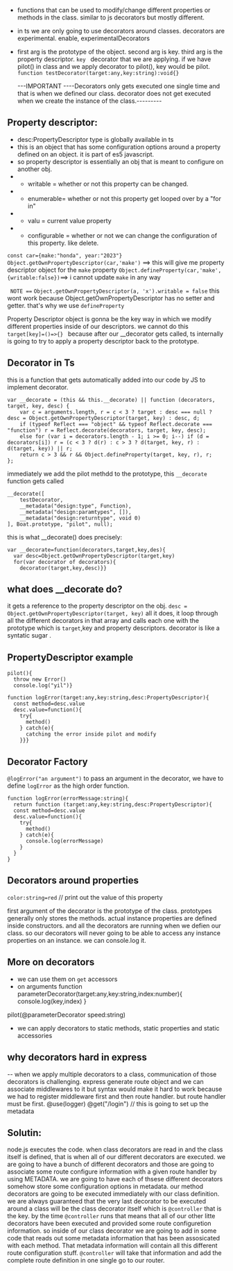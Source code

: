 - functions that can be used to modify/change different properties or methods in the class. similar to js decorators but mostly different.
- in ts we are only going to use decorators around classes. decorators are experimental. enable, experimentalDecorators
- first arg is the prototype of the object. second arg is key. third arg is the property descriptor. `key ` decorator that we are applying. if we have pilot() in class and we apply decorator to pilot(), key would be pilot. 
  `  function testDecorator(target:any,key:string):void{} `
  
  ---IMPORTANT ----Decorators only gets executed one single time and that is when we defined our class. decorator does not get executed when we create the instance of the class.---------

## Property descriptor:
- desc:PropertyDescriptor type is globally available in ts
- this is an object that has some configuration options around a property defined on an object. it is part of es5 javascript.
- so property descriptor is essentially an obj that is meant to configure on another obj.
- - writable = whether or not this property can be changed.
- - enumerable= whether or not this property get looped over by a "for in"
- - valu = current value property
- - configurable = whether or not we can change the configuration of this property. like delete.

`const car={make:"honda", year:"2023"}`
`Object.getOwnPropertyDescriptor(car,'make')` ==> this will give me property descriptor object for the `make` property
`Object.defineProperty(car,'make',{writable:false})`==> i cannot update `make` in any way

` NOTE ==` `Object.getOwnPropertyDescriptor(a, 'x').writable = false` this wont work because Object.getOwnPropertyDescriptor has no setter and getter. that's why we use `defineProperty`

Property Descriptor object is gonna be the key way in which we modify different properties inside of our descriptors. we cannot do this 
`target[key]=()=>{} `
because after our __decorator gets called, ts internally is going to try to apply a property descriptor back to the prototype. 
## Decorator in Ts

this is a function that gets automatically added into our code by JS to implement decorator.

```
var __decorate = (this && this.__decorate) || function (decorators, target, key, desc) {
    var c = arguments.length, r = c < 3 ? target : desc === null ? desc = Object.getOwnPropertyDescriptor(target, key) : desc, d;
    if (typeof Reflect === "object" && typeof Reflect.decorate === "function") r = Reflect.decorate(decorators, target, key, desc);
    else for (var i = decorators.length - 1; i >= 0; i--) if (d = decorators[i]) r = (c < 3 ? d(r) : c > 3 ? d(target, key, r) : d(target, key)) || r;
    return c > 3 && r && Object.defineProperty(target, key, r), r;
};
```

immediately we add the pilot methdd to the prototype, this `__decorate` function gets called

```
__decorate([
    testDecorator,
    __metadata("design:type", Function),
    __metadata("design:paramtypes", []),
    __metadata("design:returntype", void 0)
], Boat.prototype, "pilot", null);
```
this is what __decorate() does precisely:
```
var __decorate=function(decorators,target,key,des){
  var desc=Object.getOwnPropertyDescriptor(target,key)
  for(var decorator of decorators){
    decorator(target,key,desc)}}
```
## what does \_\_decorate do?

it gets a reference to the property descriptor on the obj.
`desc = Object.getOwnPropertyDescriptor(target, key)`
all it does, it loop through all the different decorators in that array and calls each one with the prototype which is `target`,key and property descriptors. decorator is like a syntatic sugar .
## PropertyDescriptor example
```
pilot(){
  throw new Error()
  console.log("yil")}

function logError(target:any,key:string,desc:PropertyDescriptor){
  const method=desc.value
  desc.value=function(){
    try{
      method()
    } catch(e){
      catching the error inside pilot and modify
    }}}
```

## Decorator Factory

`@logError("an argument")` to pass an argument in the decorator, we have to define `logError` as the high order function.
```
function logError(errorMessage:string){
  return function (target:any,key:string,desc:PropertyDescriptor){
  const method=desc.value
  desc.value=function(){
    try{
      method()
    } catch(e){
      console.log(errorMessage)
    }
  }
}
```
## Decorators around properties
`color:string=red` // print out the value of this property

first argument of the decorator is the prototype of the class. prototypes generally only stores the methods. actual instance properties are defined inside constructors. and all the decorators are running when we defien our class. so our decorators will never going to be able to access any instance properties on an instance. we can console.log it.

## More on decorators
- we can use them on `get` accessors
- on arguments
function parameterDecorator(target:any,key:string,index:number){
  console.log(key,index)
}

pilot(@parameterDecorator speed:string)

- we can apply decorators to static methods, static properties and static accessories

## why decorators hard in express
-- when we apply multiple decorators to a class, communication of those decorators is challenging. express generate route object and we can associate middlewares  to it but syntax would make it hard to work because we had to register middleware first and then route handler. but route handler must be first.
    @use(logger)
    @get("/login") // this is going to set up  the metadata

## Solutin:
node.js executes the code. when class decorators are read in and the class itself is defined, that is when all of our different decorators are executed. we are going to have a bunch of different decorators and those are going to associate some route configure information with a given route handler by using METADATA. we are going to have each of thsese different decorators somehow store some configuration options in metadata. our method decorators are going to be executed immediately with our class definition. 
we are always guaranteed that the very last decorator to be executed around a class will be the class decorator itself which is `@controller` that is the key. by the time `@controller` runs that means that all of our other litte decorators have been executed and provided some route configuretion information. so inside of our class decorator we are going to add in some code that reads out some metadata information that has been assosicated with each method. That metadata information will contain all this different route configuration stuff. `@controller` will take that information and add the complete route definition in one single go to our router. 
